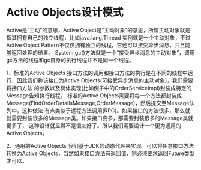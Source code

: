 # Active Objects设计模式
  Active是“主动”的意思，Active Object是“主动对象”的意思，所谓主动对象就是指其拥有自己的独立线程，比如java.lang.Thread
实例就是一个主动对象，不过Active Object Pattern不仅仅拥有独立的线程，它还可以接受异步消息，并且能够返回处理的结果。
  System.gc()方法就是一个“接受异步消息的主动对象”，调用gc方法的线程和gc自身的执行线程并不是同一个线程。
  
1、标准的Active Objects
   接口方法的调用和接口方法的执行是在不同的线程中运行，因此我们称该接口为Active Objects(可接受异步消息的主动对象)，我们需要将接口方法
的参数以及具体实现(比如例子中的OrderServiceImpl)封装成特定的Message告知执行线程。
   标准的Active Objects需要将每一个方法都封装成Message(FindOrderDetailsMessage,OrderMessage)，然后提交至Message队列中，这种做法
有点类似于远程方法调用(RPC)。如果接口的方法很多，那么就就需要封装很多的Message类。如果接口变多，那需要封装很多的Message类就更多了，
这种设计就显得不是很友好了。所以我们需要设计一个更为通用的Active Objects。

2、通用的Active Objects
   我们基于JDK的动态代理来实现。可以将任意接口方法转换为Active Objects，当然如果接口方法有返回值，则必须要求返回Future类型才可以。